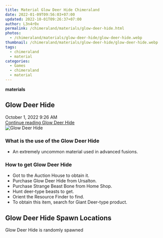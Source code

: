 ```yaml
---
title: Material Glow Deer Hide Chimeraland
date: 2022-01-09T09:56:03+07:00
updated: 2022-10-01T09:26:37+07:00
author: L3n4r0x
permalink: /chimeraland/materials/glow-deer-hide.html
photos:
  - /chimeraland/materials/glow-deer-hide/glow-deer-hide.webp
thumbnail: /chimeraland/materials/glow-deer-hide/glow-deer-hide.webp
tags:
  - chimeraland
  - material
categories:
  - Games
  - chimeraland
  - material
---
```


<link
  rel="stylesheet"
  href="https://rawcdn.githack.com/dimaslanjaka/Web-Manajemen/870a349/css/bootstrap-5-3-0-alpha3-wrapper.css"
/>
<section id="bootstrap-wrapper">
  <div data-bs-theme="dark">
    <div
      class="row g-0 border rounded overflow-hidden flex-md-row mb-4 shadow-sm position-relative bg-dark text-light"
    >
      <div class="col p-4 d-flex flex-column position-static">
        <strong class="d-inline-block mb-2 text-success">materials</strong>
        <h2 class="mb-0">Glow Deer Hide</h2>
        <div class="mb-1 text-muted">October 1, 2022 9:26 AM</div>
        <a
          href="/chimeraland/materials/glow-deer-hide.html"
          class="stretched-link d-none text-primary"
          >Continue reading Glow Deer Hide</a
        >
      </div>
      <div class="col-auto d-none d-md-block d-lg-block">
        <img
          src="https://www.webmanajemen.com/chimeraland/materials/glow-deer-hide/glow-deer-hide.webp"
          alt="Glow Deer Hide"
        />
      </div>
    </div>
    <div class="row">
      <div class="col-lg-6 col-12 mb-2">
        <div class="card">
          <div class="card-body">
            <h3 class="card-title">What is the use of the Glow Deer Hide</h3>
            <div class="card-text">
              <ul>
                <li>
                  An extremely uncommon material used in advanced fusions.
                </li>
              </ul>
            </div>
          </div>
        </div>
      </div>
      <div class="col-lg-6 col-12 mb-2">
        <div class="card">
          <div class="card-body">
            <h3 class="card-title">How to get Glow Deer Hide</h3>
            <div class="card-text">
              <ul>
                <li>Got to the Auction House to obtain it.</li>
                <li>Purchase Glow Deer Hide from Ursalton.</li>
                <li>Purchase Strange Beast Bone from Home Shop.</li>
                <li>Hunt deer-type beasts to get.</li>
                <li>Orient the Resource Finder to find.</li>
                <li>
                  To obtain this item, search for Giant Deer-type product.
                </li>
              </ul>
            </div>
          </div>
        </div>
      </div>
      <div class="col-12 mb-2">
        <h2>Glow Deer Hide Spawn Locations</h2>
        <p>Glow Deer Hide is randomly spawned</p>
      </div>
    </div>
  </div>
</section>